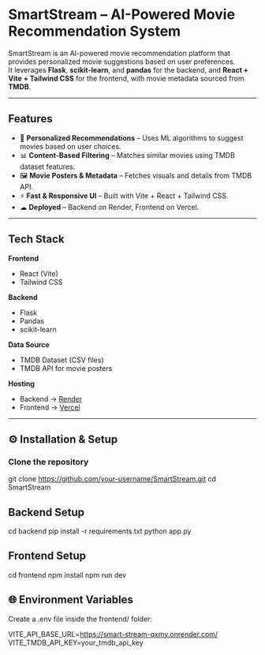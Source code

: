 # SmartStream – AI-Powered Movie Recommendation System

SmartStream is an AI-powered movie recommendation platform that provides personalized movie suggestions based on user preferences.  
It leverages **Flask**, **scikit-learn**, and **pandas** for the backend, and **React + Vite + Tailwind CSS** for the frontend, with movie metadata sourced from **TMDB**.

---

## Features
- 🎯 **Personalized Recommendations** – Uses ML algorithms to suggest movies based on user choices.
- 📊 **Content-Based Filtering** – Matches similar movies using TMDB dataset features.
- 🖼 **Movie Posters & Metadata** – Fetches visuals and details from TMDB API.
- ⚡ **Fast & Responsive UI** – Built with Vite + React + Tailwind CSS.
- ☁ **Deployed** – Backend on Render, Frontend on Vercel.

---

## Tech Stack
**Frontend**  
- React (Vite)
- Tailwind CSS

**Backend**  
- Flask
- Pandas
- scikit-learn

**Data Source**  
- TMDB Dataset (CSV files)
- TMDB API for movie posters

**Hosting**  
- Backend → [Render](https://smart-stream-qxmy.onrender.com/)  
- Frontend → [Vercel](https://smart-stream-ruddy.vercel.app/)

---

## ⚙️ Installation & Setup

### Clone the repository

git clone https://github.com/your-username/SmartStream.git
cd SmartStream

## Backend Setup

cd backend
pip install -r requirements.txt
python app.py

## Frontend Setup

cd frontend
npm install
npm run dev


## 🌐 Environment Variables

Create a .env file inside the frontend/ folder:

VITE_API_BASE_URL=https://smart-stream-qxmy.onrender.com/
VITE_TMDB_API_KEY=your_tmdb_api_key
